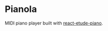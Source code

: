 # Pianola

MIDI piano player built with [react-etude-piano](https://github.com/andrewthehan/react-etude-piano).

